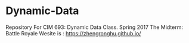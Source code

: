 # Dynamic-Data
Repository For CIM 693: Dynamic Data Class. Spring 2017
The Midterm: Battle Royale Wesite is : https://zhengronghu.github.io/
